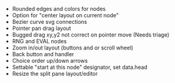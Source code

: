 * Rounded edges and colors for nodes
* Option for "center layout on current node" 
* Bezier curve svg connections
* Pointer pan drag layout
* Bugged drag xy,y2 not correct on pointer move (Needs triage)
* RNG and EVAL nodes
* Zoom in/out layout  (buttons and or scroll wheel)
* Back button and handler
* Choice order up/down arrows
* Settable "start at this node" designator, set data.head
* Resize the split pane layout/editor